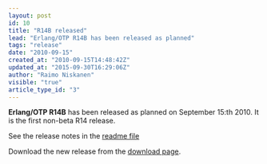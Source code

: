 ```yaml
---
layout: post
id: 10
title: "R14B released"
lead: "Erlang/OTP R14B has been released as planned"
tags: "release"
date: "2010-09-15"
created_at: "2010-09-15T14:48:42Z"
updated_at: "2015-09-30T16:29:06Z"
author: "Raimo Niskanen"
visible: "true"
article_type_id: "3"
---
```


**Erlang/OTP R14B** has been released as planned on September 15:th 2010. It is the first non-beta R14 release.

 See the release notes in the [readme file](https://www.erlang.org/download/otp_src_R14B.readme)

 Download the new release from the [download page](https://erlang.org/download.html).

